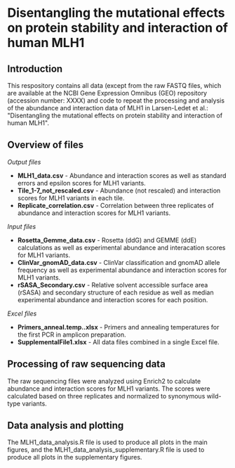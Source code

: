 # Disentangling the mutational effects on protein stability and interaction of human MLH1

## Introduction
This respository contains all data (except from the raw FASTQ files, which are available at the NCBI Gene Expression Omnibus (GEO) repository (accession number: XXXX) and code to repeat the processing and analysis of the abundance and interaction data of MLH1 in Larsen-Ledet et al.: "Disentangling the mutational effects on protein stability and interaction of human MLH1".

## Overview of files
*Output files*
* **MLH1_data.csv** - Abundance and interaction scores as well as standard errors and epsilon scores for MLH1 variants.
* **Tile_1-7_not_rescaled.csv** - Abundance (not rescaled) and interaction scores for MLH1 variants in each tile.
* **Replicate_correlation.csv** - Correlation between three replicates of abundance and interaction scores for MLH1 variants.
  
*Input files*
* **Rosetta_Gemme_data.csv** - Rosetta (ddG) and GEMME (ddE) calculations as well as experimental abundance and interacation scores for MLH1 variants.
* **ClinVar_gnomAD_data.csv** - ClinVar classification and gnomAD allele frequency as well as experimental abundance and interaction scores for MLH1 variants.
* **rSASA_Secondary.csv** - Relative solvent accessible surface area (rSASA) and secondary structure of each residue as well as median experimental abundance and interaction scores for each position.

*Excel files*
* **Primers_anneal.temp..xlsx** - Primers and annealing temperatures for the first PCR in amplicon preparation.
* **SupplementalFile1.xlsx** - All data files combined in a single Excel file.

## Processing of raw sequencing data
The raw sequencing files were analyzed using Enrich2 to calculate abundance and interaction scores for MLH1 variants. The scores were calculated based on three replicates and normalized to synonymous wild-type variants. 

## Data analysis and plotting
The MLH1_data_analysis.R file is used to produce all plots in the main figures, and the MLH1_data_analysis_supplementary.R file is used to produce all plots in the supplementary figures.
